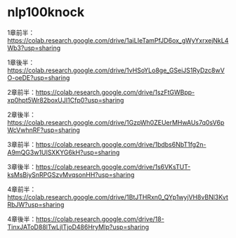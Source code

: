 # nlp100knock

1章前半：https://colab.research.google.com/drive/1aiLIeTamPfJD6ox_gWyYxrxejNkL4Wb3?usp=sharing

1章後半：https://colab.research.google.com/drive/1vHSoYLo8ge_GSeiJS1RyDzc8wVO-oeDE?usp=sharing

2章前半：https://colab.research.google.com/drive/1szFtGWBpp-xp0hpt5Wr82boxUJI1Cfp0?usp=sharing

2章後半：https://colab.research.google.com/drive/1GzpWh0ZEUerMHwAUs7q0sV6pWcVwhnRF?usp=sharing

3章前半：https://colab.research.google.com/drive/1bdbs6NbT1fg2n-A9mQG3w1UISXKYG6kH?usp=sharing

3章後半：https://colab.research.google.com/drive/1s6VKsTUT-ksMsBiySnRPGSzvMvqsonHH?usp=sharing

4章前半：https://colab.research.google.com/drive/1BtJTHRxn0_QYp1wyjVH8vBNl3KvtRbJW?usp=sharing

4章後半：https://colab.research.google.com/drive/18-TinxJAToD88lTwLjITjoD486HryMIp?usp=sharing
